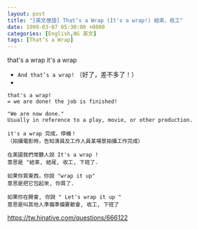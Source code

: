```yaml
---
layout: post
title: "[英文俚語] That’s a Wrap (It's a wrap!) 結束、收工"
date: 1999-03-07 05:30:00 +0800
categories: [English,NG 英文]
tags: [That’s a Wrap]
---
```


that's a wrap
it's a wrap

- `And that’s a wrap!` （好了，差不多了！）
- 

```
that's a wrap!
= we are done! the job is finished!
```

```
"We are now done." 
Usually in reference to a play, movie, or other production.
```

```
it's a wrap 完成，停機！ 
（拍攝電影時，告知演員及工作人員某場景拍攝工作完成）
```

```
在美國我們常聽人說 It's a wrap ! 
意思是 "結束, 結尾, 收工, 下班了.
```

```
如果你買東西，你說 "wrap it up" 
意思是把它包起來, 你買了.
```

```
如果你在開會, 你說 " Let's wrap it up " 
意思是叫其他人準備準備要散會, 收工, 下班了
```

<https://tw.hinative.com/questions/666122>